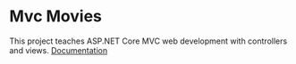 # Mvc Movies

This project teaches ASP.NET Core MVC web development with controllers and views.
[Documentation](https://learn.microsoft.com/en-us/aspnet/core/tutorials/first-mvc-app/new-field?view=aspnetcore-7.0&tabs=visual-studio)
